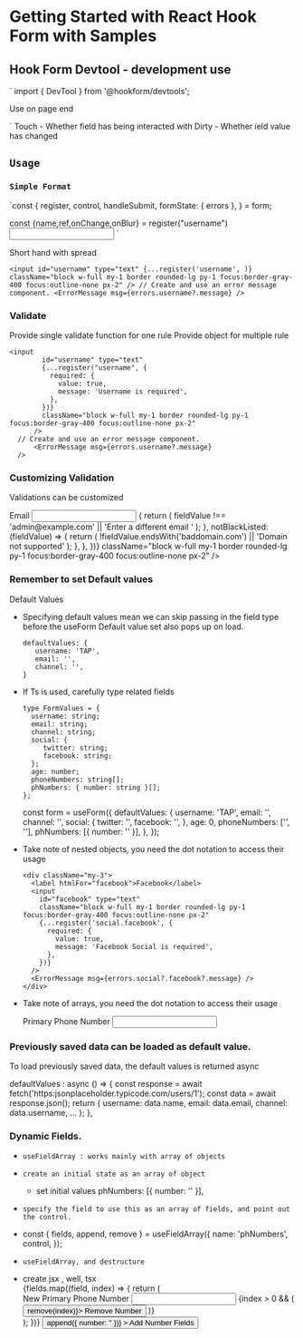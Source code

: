 # Getting Started with React Hook Form with Samples

## Hook Form Devtool - development use

`
import { DevTool } from '@hookform/devtools';

Use on page end
<DevTool control={control} />

`
Touch - Whether field has being interacted with
Dirty - Whether ield value has changed

## `Usage`

### `Simple Format`

`const {
register,
control,
handleSubmit,
formState: { errors },
} = form;

const {name,ref,onChange,onBlur} = register("username")
<input
            id="username"
            type="text"
           name={name}
           ref={ref}
           onChange={onChange}
           onBlur={onBlur}
            className="block w-full my-1 border rounded-lg py-1 focus:border-gray-400 focus:outline-none px-2"
          />
`

Short hand with spread

`<input
            id="username"
            type="text"
            {...register('username', )}
            className="block w-full my-1 border rounded-lg py-1 focus:border-gray-400 focus:outline-none px-2"
          />
          // Create and use an error message component.
          <ErrorMessage msg={errors.username?.message} />`

### Validate

Provide single validate function for one rule
Provide object for multiple rule

    <input
            id="username" type="text"
            {...register("username", {
              required: {
                value: true,
                message: 'Username is required',
              },
            })}
            className="block w-full my-1 border rounded-lg py-1 focus:border-gray-400 focus:outline-none px-2"
          />
      // Create and use an error message component.
          <ErrorMessage msg={errors.username?.message}
      />

### Customizing Validation

Validations can be customized

   <div className="my-3">
          <label htmlFor="mail">Email</label>
          <input
            id="mail"
            type="email"
            {...register('email', {
              pattern: {
                value:
                  /^[a-zA-Z0-9.!#$%&'*+/=?^_`{|}~-]+@[a-zA-Z0-9-]+(?:\.[a-zA-Z0-9-]+)*$/,
                message: 'Invalid email format',
              },
              validate: {
                notAdmin: (fieldValue) => {
                  return (
                    fieldValue !== 'admin@example.com' ||
                    'Enter a different email '
                  );
                },
                notBlackListed: (fieldValue) => {
                  return (
                    !fieldValue.endsWith('baddomain.com') ||
                    'Domain not supported'
                  );
                },
              },
            })}
            className="block w-full my-1 border rounded-lg py-1 focus:border-gray-400 focus:outline-none px-2"
          />
          <ErrorMessage msg={errors.email?.message} />
    </div>

### Remember to set Default values

Default Values

- Specifying default values mean we can skip passing in the field type before the useForm
  Default value set also pops up on load.

      defaultValues: {
         username: 'TAP',
         email: '',
         channel: '',
      }

- If Ts is used, carefully type related fields

      type FormValues = {
        username: string;
        email: string;
        channel: string;
        social: {
           twitter: string;
           facebook: string;
        };
        age: number;
        phoneNumbers: string[];
        phNumbers: { number: string }[];
      };

  const form = useForm<FormValues>({
  defaultValues: {
  username: 'TAP',
  email: '',
  channel: '',
  social: {
  twitter: '',
  facebook: '',
  },
  age: 0,
  phoneNumbers: ['', ''],
  phNumbers: [{ number: '' }],
  },
  });

- Take note of nested objects, you need the dot notation to access their usage

      <div className="my-3">
        <label htmlFor="facebook">Facebook</label>
        <input
          id="facebook" type="text"
          className="block w-full my-1 border rounded-lg py-1 focus:border-gray-400 focus:outline-none px-2"
          {...register('social.facebook', {
            required: {
              value: true,
              message: 'Facebook Social is required',
            },
          })}
        />
        <ErrorMessage msg={errors.social?.facebook?.message} />
      </div>

- Take note of arrays, you need the dot notation to access their usage

     <div className="my-3">
            <label htmlFor="primary-phobe">Primary Phone Number</label>
            <input id="primary-phone" type="text" 
            className="block w-full my-1 border rounded-lg py-1 focus:border-gray-400 focus:outline-none px-2"
               {...register('phoneNumbers.0', {
                 required: {
                 value: true,
                 message: 'Primary Number is Required',
                },
              })}
            />
            <ErrorMessage msg={errors?.phoneNumbers?.[0]?.message} />
      </div>

### Previously saved data can be loaded as default value.

To load previously saved data, the default values is returned async

defaultValues : async () => {
const response = await fetch('https:jsonplaceholder.typicode.com/users/1');
const data = await response.json();
return {
username: data.name,
email: data.email,
channel: data.username,
...
};
},

### Dynamic Fields.

- `useFieldArray : works mainly with array of objects`

- `create an initial state as an array of object`

  - set initial values phNumbers: [{ number: '' }],

- `specify the field to use this as an array of fields, and point out the control.`

* const { fields, append, remove } = useFieldArray({
  name: 'phNumbers',
  control,
  });

- `useFieldArray, and destructure`

* create jsx , well, tsx
    <div className="px-6 my-6">
            {fields.map((field, index) => {
              return (
                <div className="my-3" key={field.id}>
                  <label htmlFor="primary-phobe">
                    New Primary Phone Number
                  </label>
                  <input
                    id="primary-phone"
                    type="text"
                    {...register(`phNumbers.${index}.number` as const)}
                    className="block w-full my-1 border rounded-lg py-1 focus:border-gray-400 focus:outline-none px-2"
                  />
                  {index > 0 && (
                    <button type="button" onClick={() => remove(index)}>
                      Remove Number
                    </button>
                  )}
                </div>
              );
            })}
            <button
              type="button"
              className="text-center block w-full shadow-md py-2 rounded-lg"
              onClick={() => append({ number: '' })}
            >
              Add Number Fields
            </button>
     </div>
